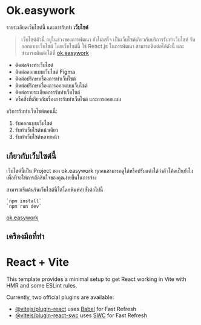 Ok.easywork
===========

รายระเอียดเว็บไซต์นี้
และการรับทํา **เว็บไซต์**

> เว็บไซต์ตัวนี้ อยู่ในช่วงของการพัฒนา ยังไม่เสร็จ
> เป็นเว็บไซต์เกียวกับบริการรับทําเว็บไซต์ รับออกแบบเว็บไซต์
> โดยเว็บไซต์นี้ ใช้ React.js ในการพัฒนา สามารถติดต่อได้ดังนี้
> และสามารถติดต่อได้ที่ [ok.easywork](https://www.instagram.com/ok.easywork/)

- ติดต่อจ้างทําเว็บไซต์
- ติดต่อออกแบบเว็บไซต์ Figma
- ติดต่อปรึกษาเรื่องการทําเว็บไซต์
- ติดต่อปรึกษาเรื่องการออกแบบเว็บไซต์
- ติดต่อรายระเอียดการรับทําเว็บไซต์
- หรือสิ่งที่เกียวกับเรื่องการรับทําเว็บไซต์ และการออกแบบ

บริการรับทําเว็บไซต์ตอนนี้:

1. รับออกแบบเว็บไซต์
2. รับทําเว็บไซต์หน้าเดียว
3. รับทําเว็บไซต์หลายหน้า

เกียวกับเว็บไซต์นี้
------------

เว็บไซต์นี้เป็น Project ของ ok.easywork
ทุกคนสามารถดูได้หรือปรับแต่งได้ว่าตัวโค้ดเป็นยังไง
เพื่อที่จะให้การตัดสินใจของคุณง่ายขึ้นในการจ้าง

สามารถเริ่มต้นรันเว็บไซต์นี้ได้โดยพิมพ์คําสั่งต่อไปนี้

    `npm install`
    `npm run dev`

[ok.easywork](https://www.instagram.com/ok.easywork/)

เครืองมือที่ทํา
-----------

# React + Vite

This template provides a minimal setup to get React working in Vite with HMR and some ESLint rules.

Currently, two official plugins are available:

- [@vitejs/plugin-react](https://github.com/vitejs/vite-plugin-react/blob/main/packages/plugin-react/README.md) uses [Babel](https://babeljs.io/) for Fast Refresh
- [@vitejs/plugin-react-swc](https://github.com/vitejs/vite-plugin-react-swc) uses [SWC](https://swc.rs/) for Fast Refresh
